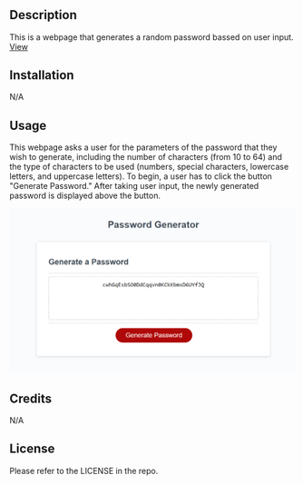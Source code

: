 # <Random-Password-Generator>

## Description

This is a webpage that generates a random password bassed on user input.
[View](https://eula-snow.github.io/console-finances/)

## Installation

N/A

## Usage

This webpage asks a user for the parameters of the password that they wish to generate, including the number of characters (from 10 to 64) and the type of characters to be used (numbers, special characters, lowercase letters, and uppercase letters). To begin, a user has to click the button "Generate Password." After taking user input, the newly generated password is displayed above the button.

![password example](/images/screenshot.png)

## Credits

N/A

## License

Please refer to the LICENSE in the repo.
